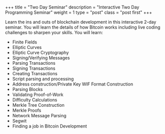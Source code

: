 +++
title = "Two Day Seminar"
description = "Interactive Two Day Programming Seminar"
weight = 1
type = "post"
class = "post first"
+++

Learn the ins and outs of blockchain development in this interactive 2-day seminar. You will learn the details of how Bitcoin works including live coding challenges to sharpen your skills. You will learn:

  * Finite Fields
  * Elliptic Curves
  * Elliptic Curve Cryptography
  * Signing/Verifying Messages
  * Parsing Transactions
  * Signing Transactions
  * Creating Transactions
  * Script parsing and processing
  * Address construction/Private Key WIF Format Construction
  * Parsing Blocks
  * Validating Proof-of-Work
  * Difficulty Calculations
  * Merkle Tree Construction
  * Merkle Proofs
  * Network Message Parsing
  * Segwit
  * Finding a job in Bitcoin Development



